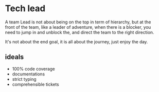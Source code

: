 # Tech lead

A team Lead is not about being on the top in term of hierarchy, but at the front of the team,  like a leader of adventure, when there is a blocker, you need to jump in and unblock the, and direct the team to the right direction. 

It's not about the end goal, it is all about the journey, just enjoy the day.

## ideals

- 100% code coverage
- documentations
- strict typing 
- comprehensible tickets
